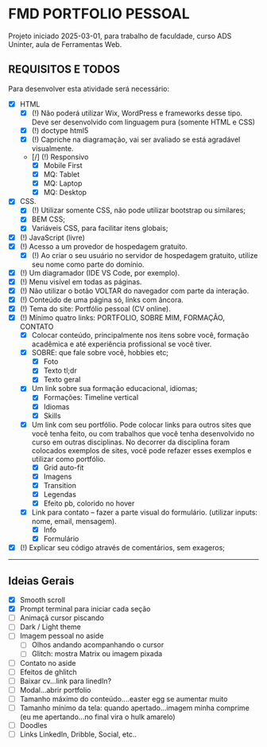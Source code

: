 # FMD PORTFOLIO PESSOAL

Projeto iniciado 2025-03-01, para trabalho de faculdade, curso ADS Uninter, aula de Ferramentas Web.

## REQUISITOS E TODOS

Para desenvolver esta atividade será necessário:

- [x] HTML
  - [x] (!) Não poderá utilizar Wix, WordPress e frameworks desse tipo. Deve ser
        desenvolvido com linguagem pura (somente HTML e CSS)
  - [x] (!) doctype html5
  - [x] (!) Capriche na diagramação, vai ser avaliado se está agradável visualmente.
  - [/] (!) Responsivo
    - [x] Mobile First
    - [x] MQ: Tablet
    - [x] MQ: Laptop
    - [x] MQ: Desktop
- [x] CSS.
  - [x] (!) Utilizar somente CSS, não pode utilizar bootstrap ou similares;
  - [x] BEM CSS;
  - [x] Variáveis CSS, para facilitar itens globais;
- [x] (!) JavaScript (livre)
- [x] (!) Acesso a um provedor de hospedagem gratuito.
  - [x] (!) Ao criar o seu usuário no servidor de hospedagem gratuito, utilize seu nome como parte do domínio.
- [x] (!) Um diagramador (IDE VS Code, por exemplo).
- [x] (!) Menu visível em todas as páginas.
- [x] (!) Não utilizar o botão VOLTAR do navegador com parte da interação.
- [x] (!) Conteúdo de uma página só, links com âncora.
- [x] (!) Tema do site: Portfólio pessoal (CV online).
- [x] (!) Mínimo quatro links: PORTFOLIO, SOBRE MIM, FORMAÇÃO, CONTATO
  - [x] Colocar conteúdo, principalmente nos itens sobre você, formação acadêmica e até experiência profissional se você tiver.
  - [x] SOBRE: que fale sobre você, hobbies etc;
    - [x] Foto
    - [x] Texto tl;dr
    - [x] Texto geral
  - [x] Um link sobre sua formação educacional, idiomas;
    - [x] Formações: Timeline vertical
    - [x] Idiomas
    - [x] Skills
  - [x] Um link com seu portfólio. Pode colocar links para outros sites que você tenha feito, ou com trabalhos que você tenha desenvolvido no curso em outras disciplinas. No decorrer da disciplina foram colocados exemplos de sites, você pode refazer esses exemplos e utilizar como portfólio.
    - [x] Grid auto-fit
    - [x] Imagens
    - [x] Transition
    - [x] Legendas
    - [x] Efeito pb, colorido no hover
  - [x] Link para contato – fazer a parte visual do formulário. (utilizar inputs: nome, email, mensagem).
    - [x] Info
    - [x] Formulário
- [x] (!) Explicar seu código através de comentários, sem exageros;

---

## Ideias Gerais

- [x] Smooth scroll
- [x] Prompt terminal para iniciar cada seção
- [ ] Animaçã cursor piscando
- [ ] Dark / Light theme
- [ ] Imagem pessoal no aside
  - [ ] Olhos andando acompanhando o cursor
  - [ ] Glitch: mostra Matrix ou imagem pixada
- [ ] Contato no aside
- [ ] Efeitos de ghlitch
- [ ] Baixar cv...link para linedIn?
- [ ] Modal...abrir portfolio
- [ ] Tamanho máximo do conteúdo....easter egg se aumentar muito
- [ ] Tamanho mínimo da tela: quando apertado...imagem minha comprime (eu me apertando...no final vira o hulk amarelo)
- [ ] Doodles
- [ ] Links LinkedIn, Dribble, Social, etc..
